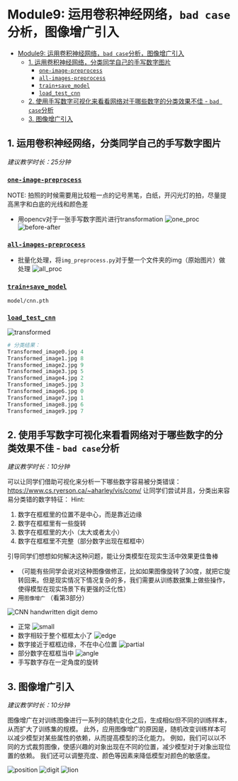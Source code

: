 # Module9: 运用卷积神经网络，`bad case`分析，图像增广引入

- [Module9: 运用卷积神经网络，`bad case`分析，图像增广引入](#module9-运用卷积神经网络bad-case分析图像增广引入)
  - [1. 运用卷积神经网络，分类同学自己的手写数字图片](#1-运用卷积神经网络分类同学自己的手写数字图片)
    - [`one-image-preprocess`](#one-image-preprocess)
    - [`all-images-preprocess`](#all-images-preprocess)
    - [`train+save_model`](#trainsave_model)
    - [`load_test_cnn`](#load_test_cnn)
  - [2. 使用手写数字可视化来看看网络对于哪些数字的分类效果不佳 - `bad case`分析](#2-使用手写数字可视化来看看网络对于哪些数字的分类效果不佳---bad-case分析)
  - [3. 图像增广引入](#3-图像增广引入)

## 1. 运用卷积神经网络，分类同学自己的手写数字图片

*建议教学时长：25分钟*

### [`one-image-preprocess`](/Module9/img_preprocess.py)

NOTE: 拍照的时候需要用比较粗一点的记号黑笔，白纸，开闪光灯的拍，尽量提高黑字和白底的光线和颜色差
- 用opencv对于一张手写数字图片进行transformation
![one_proc](/Module9/md_img/one_proc.png)
![before-after](md_img/before_after.png)
### [`all-images-preprocess`](/Module9/all_img_preprocess.py)
- 批量化处理，将`img_preprocess.py`对于整一个文件夹的img（原始图片）做处理
![all_proc](/Module9/md_img/all_preproc.png)
### [`train+save_model`](/Module9/train_CNN_network_save.py)
`model/cnn.pth`
### [`load_test_cnn`](/Module9/load_test_cnn_model.py)

![transformed](/Module9/md_img/transformed.png)
```python
# 分类结果：
Transformed_image0.jpg 4
Transformed_image1.jpg 8
Transformed_image2.jpg 9
Transformed_image3.jpg 5
Transformed_image4.jpg 2
Transformed_image5.jpg 3
Transformed_image6.jpg 0
Transformed_image7.jpg 1
Transformed_image8.jpg 6
Transformed_image9.jpg 7
```
## 2. 使用手写数字可视化来看看网络对于哪些数字的分类效果不佳 - `bad case`分析

*建议教学时长：10分钟*

可以让同学们借助可视化来分析一下哪些数字容易被分类错误：https://www.cs.ryerson.ca/~aharley/vis/conv/
让同学们尝试并且，分类出来容易分类错的数字特征：
Hint: 
1. 数字在框框里的位置不是中心，而是靠近边缘
2. 数字在框框里有一些旋转
3. 数字在框框里的大小（太大或者太小）
4. 数字在框框里不完整（部分数字出现在框框中）
  
引导同学们想想如何解决这种问题，能让分类模型在现实生活中效果更佳鲁棒 
- （可能有些同学会说对这种图像做修正，比如如果图像旋转了30度，就把它旋转回来。但是现实情况下情况复杂的多，我们需要从训练数据集上做些操作，使得模型在现实场景下有更强的泛化性）
- 用`图像增广` （看第3部分）

![CNN handwritten digit demo](/Module8/img/CNN%20demo.png)
- 正常
![small](/Module9/md_img/too%20small.png)
- 数字相较于整个框框太小了
![edge](/Module9/md_img/edge.png)
- 数字接近于框框边缘，不在中心位置
![partial](md_img/partial.png)
- 部分数字在框框当中
![angle](md_img/problem.png)
- 手写数字存在一定角度的旋转

## 3. 图像增广引入

*建议教学时长：10分钟*

图像增广在对训练图像进行一系列的随机变化之后，生成相似但不同的训练样本，从而扩大了训练集的规模。 此外，应用图像增广的原因是，随机改变训练样本可以减少模型对某些属性的依赖，从而提高模型的泛化能力。 例如，我们可以以不同的方式裁剪图像，使感兴趣的对象出现在不同的位置，减少模型对于对象出现位置的依赖。 我们还可以调整亮度、颜色等因素来降低模型对颜色的敏感度。

![position](/Module9/md_img/img_aug0.png)
![digit](/Module9/md_img/img_aug1.png)
![lion](/Module9/md_img/img_aug2.png)